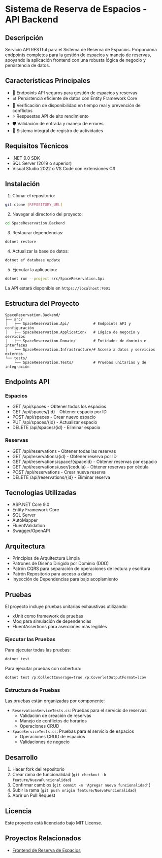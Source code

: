 # Sistema de Reserva de Espacios - API Backend

## Descripción
Servicio API RESTful para el Sistema de Reserva de Espacios. Proporciona endpoints completos para la gestión de espacios y manejo de reservas, apoyando la aplicación frontend con una robusta lógica de negocio y persistencia de datos.

## Características Principales
- 🔐 Endpoints API seguros para gestión de espacios y reservas
- 📊 Persistencia eficiente de datos con Entity Framework Core
- 🔄 Verificación de disponibilidad en tiempo real y prevención de conflictos
- ⚡ Respuestas API de alto rendimiento
- 🛡️ Validación de entrada y manejo de errores
- 📝 Sistema integral de registro de actividades

## Requisitos Técnicos
- .NET 9.0 SDK
- SQL Server (2019 o superior)
- Visual Studio 2022 o VS Code con extensiones C#

## Instalación

1. Clonar el repositorio:
```bash
git clone [REPOSITORY_URL]
```

2. Navegar al directorio del proyecto:
```bash
cd SpaceReservation.Backend
```

3. Restaurar dependencias:
```bash
dotnet restore
```

4. Actualizar la base de datos:
```bash
dotnet ef database update
```

5. Ejecutar la aplicación:
```bash
dotnet run --project src/SpaceReservation.Api
```

La API estará disponible en `https://localhost:7001`

## Estructura del Proyecto
```
SpaceReservation.Backend/
├── src/
│   ├── SpaceReservation.Api/           # Endpoints API y configuración
│   ├── SpaceReservation.Application/   # Lógica de negocio y servicios
│   ├── SpaceReservation.Domain/        # Entidades de dominio e interfaces
│   └── SpaceReservation.Infrastructure/# Acceso a datos y servicios externos
└── tests/
    └── SpaceReservation.Tests/         # Pruebas unitarias y de integración
```

## Endpoints API

### Espacios
- GET /api/spaces - Obtener todos los espacios
- GET /api/spaces/{id} - Obtener espacio por ID
- POST /api/spaces - Crear nuevo espacio
- PUT /api/spaces/{id} - Actualizar espacio
- DELETE /api/spaces/{id} - Eliminar espacio

### Reservas
- GET /api/reservations - Obtener todas las reservas
- GET /api/reservations/{id} - Obtener reserva por ID
- GET /api/reservations/space/{spaceId} - Obtener reservas por espacio
- GET /api/reservations/user/{cedula} - Obtener reservas por cédula
- POST /api/reservations - Crear nueva reserva
- DELETE /api/reservations/{id} - Eliminar reserva

## Tecnologías Utilizadas
- ASP.NET Core 9.0
- Entity Framework Core
- SQL Server
- AutoMapper
- FluentValidation
- Swagger/OpenAPI

## Arquitectura
- Principios de Arquitectura Limpia
- Patrones de Diseño Dirigido por Dominio (DDD)
- Patrón CQRS para separación de operaciones de lectura y escritura
- Patrón Repositorio para acceso a datos
- Inyección de Dependencias para bajo acoplamiento

## Pruebas
El proyecto incluye pruebas unitarias exhaustivas utilizando:
- xUnit como framework de pruebas
- Moq para simulación de dependencias
- FluentAssertions para aserciones más legibles

### Ejecutar las Pruebas

Para ejecutar todas las pruebas:
```bash
dotnet test
```

Para ejecutar pruebas con cobertura:
```bash
dotnet test /p:CollectCoverage=true /p:CoverletOutputFormat=lcov
```

### Estructura de Pruebas
Las pruebas están organizadas por componente:
- `ReservationServiceTests.cs`: Pruebas para el servicio de reservas
  - Validación de creación de reservas
  - Manejo de conflictos de horarios
  - Operaciones CRUD
- `SpaceServiceTests.cs`: Pruebas para el servicio de espacios
  - Operaciones CRUD de espacios
  - Validaciones de negocio

## Desarrollo
1. Hacer fork del repositorio
2. Crear rama de funcionalidad (`git checkout -b feature/NuevaFuncionalidad`)
3. Confirmar cambios (`git commit -m 'Agregar nueva funcionalidad'`)
4. Subir la rama (`git push origin feature/NuevaFuncionalidad`)
5. Abrir un Pull Request

## Licencia
Este proyecto está licenciado bajo MIT License.

## Proyectos Relacionados
- [Frontend de Reserva de Espacios](FRONTEND_REPO_URL) 